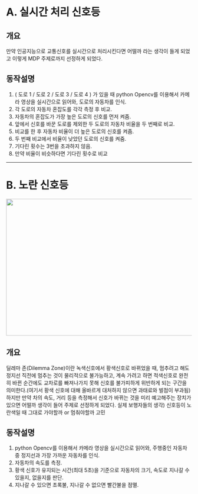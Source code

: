 # A. 실시간 처리 신호등

## 개요
   만약 인공지능으로 교통신호를 실시간으로 처리시킨다면 어떨까 라는 생각이 들게 되었고 이렇게 MDP
   주제로까지 선정하게 되었다.

## 동작설명
   1. ( 도로 1 / 도로 2 / 도로 3 / 도로 4 ) 가 있을 때 python Opencv를 이용해서 카메라 영상을 실시간으로
      읽어와, 도로의 자동차를 인식.
   3. 각 도로의 자동차 혼잡도를 각각 측정 후 비교.
   4. 자동차의 혼잡도가 가장 높은 도로의 신호를 먼저 켜줌.
   5. 앞에서 신호를 바꾼 도로를 제외한 두 도로의 자동차 비율을 두 번째로 비교.
   6. 비교를 한 후 자동차 비율이 더 높은 도로의 신호를 켜줌.
   7. 두 번째 비교에서 비율이 낮았던 도로의 신호를 켜줌.
   8. 기다린 횟수는 3번을 초과하지 않음.
   9. 만약 비율이 비슷하다면 기다린 횟수로 비교
__________________________________________________________________________________________________________

# B. 노란 신호등

<img src="https://github.com/kppa00/meisterai0205/assets/136699281/a6baa6e4-1ef3-45ff-a74a-5ad94da06f2e"  width="700" height="370">

## 개요
   딜레마 존(Dilemma Zone)이란 녹색신호에서 황색신호로 바뀌었을 때, 멈추려고 해도 정지선 직전에 멈추는 것이
   물리적으로 불가능하고, 계속 가려고 하면 적색신호로 완전히 바뀐 순간에도 교차로를 빠져나가지 못해
   신호를 불가피하게 위반하게 되는 구간을 의미한다.(여기서 황색 신호에 대해 올바르게 대처하지 않으면 과태료와 벌점이 부과됨)
   하지만 만약 차의 속도, 거리 등을 측정해서 신호가 바뀌는 것을 미리 예고해주는 장치가 있으면 어떨까 생각이 들어 주제로
   선정하게 되었다.
   실제 보행자들의 생각) 신호등이 노란색일 때 그대로 가야할까 or 멈춰야할까 고민

## 동작설명
   1. python Opencv를 이용해서 카메라 영상을 실시간으로 읽어와, 주행중인 자동차 중 정지선과 가장 가까운 자동차를 인식.
   2. 자동차의 속도를 측정.
   3. 황색 신호가 유지되는 시간(최대 5초)을 기준으로 자동차의 크기, 속도로 지나갈 수 있을지, 없을지를 판단.
   4. 지나갈 수 있으면 초록불, 지나갈 수 없으면 빨간불을 점멸.
